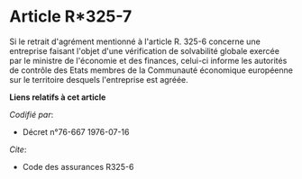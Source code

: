 # Article R*325-7

Si le retrait d'agrément mentionné à l'article R. 325-6 concerne une entreprise faisant l'objet d'une vérification de
solvabilité globale exercée par le ministre de l'économie et des finances, celui-ci informe les autorités de contrôle des
Etats membres de la Communauté économique européenne sur le territoire desquels l'entreprise est agréée.

**Liens relatifs à cet article**

_Codifié par_:

  - Décret n°76-667 1976-07-16

_Cite_:

  - Code des assurances R325-6
